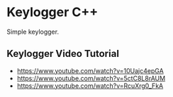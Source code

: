 # Keylogger C++

Simple keylogger.

## Keylogger Video Tutorial
* https://www.youtube.com/watch?v=10Uajc4epGA
* https://www.youtube.com/watch?v=5ctC8L8rAUM
* https://www.youtube.com/watch?v=RcuXrg0_FkA
